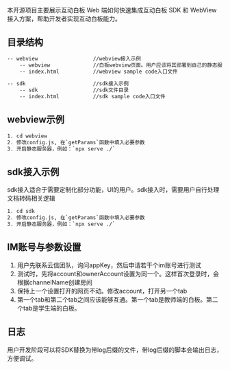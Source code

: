 本开源项目主要展示互动白板 Web 端如何快速集成互动白板 SDK 和 WebView 接入方案，帮助开发者实现互动白板能力。

## 目录结构

```md
-- webview                  //webview接入示例   
    -- webview              //白板webview页面。用户应该将其部署到自己的静态服务器中   
    -- index.html           //webview sample code入口文件

-- sdk                      //sdk接入示例
    -- sdk                  //sdk文件目录
    -- index.html           //sdk sample code入口文件
```

## webview示例

```bash
1. cd webview
2. 修改config.js, 在`getParams`函数中填入必要参数
3. 开启静态服务器，例如：`npx serve ./`
```

## sdk接入示例

sdk接入适合于需要定制化部分功能，UI的用户。sdk接入时，需要用户自行处理文档转码相关逻辑

```bash
1. cd sdk
2. 修改config.js, 在`getParams`函数中填入必要参数
3. 开启静态服务器，例如：`npx serve ./`
```

## IM账号与参数设置

1. 用户先联系云信团队，询问appKey，然后申请若干个im账号进行测试
2. 测试时，先将account和ownerAccount设置为同一个。这样首次登录时，会根据channelName创建房间
3. 保持上一个设置打开的网页不动。修改account，打开另一个tab
4. 第一个tab和第二个tab之间应该能够互通。第一个tab是教师端的白板。第二个tab是学生端的白板。

## 日志

用户开发阶段可以将SDK替换为带log后缀的文件，带log后缀的脚本会输出日志，方便调试。
